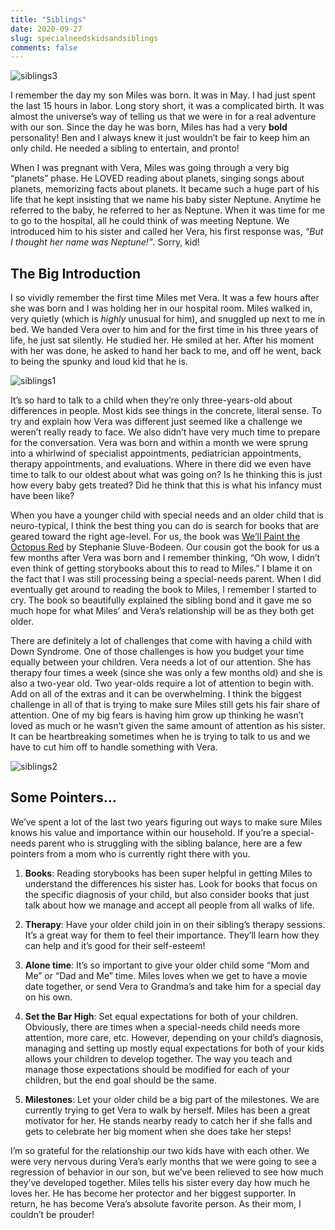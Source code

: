 ```yaml
---
title: "Siblings"
date: 2020-09-27
slug: specialneedskidsandsiblings
comments: false
---
```


![siblings3](/siblings/siblings3.jpg)

I remember the day my son Miles was born.  It was in May.  I had just spent the last 15 hours in labor.  Long story short, it was a complicated birth.  It was almost the universe’s way of telling us that we were in for a real adventure with our son.  Since the day he was born, Miles has had a very **bold** personality! Ben and I always knew it just wouldn’t be fair to keep him an only child.  He needed a sibling to entertain, and pronto!

When I was pregnant with Vera, Miles was going through a very big “planets” phase.  He LOVED reading about planets, singing songs about planets, memorizing facts about planets.  It became such a huge part of his life that he kept insisting that we name his baby sister Neptune.  Anytime he referred to the baby, he referred to her as Neptune.  When it was time for me to go to the hospital, all he could think of was meeting Neptune.  We introduced him to his sister and called her Vera, his first response was, _“But I thought her name was Neptune!”_. Sorry, kid!

## The Big Introduction

I so vividly remember the first time Miles met Vera.  It was a few hours after she was born and I was holding her in our hospital room.  Miles walked in, very quietly (which is _highly_ unusual for him), and snuggled up next to me in bed.  We handed Vera over to him and for the first time in his three years of life, he just sat silently.  He studied her.  He smiled at her. After his moment with her was done, he asked to hand her back to me, and off he went, back to being the spunky and loud kid that he is.  

![siblings1](/siblings/siblings1.jpg)

It’s so hard to talk to a child when they’re only three-years-old about differences in people.  Most kids see things in the concrete, literal sense.  To try and explain how Vera was different just seemed like a challenge we weren’t really ready to face.  We also didn’t have very much time to prepare for the conversation.  Vera was born and within a month we were sprung into a whirlwind of specialist appointments, pediatrician appointments, therapy appointments, and evaluations.  Where in there did we even have time to talk to our oldest about what was going on?  Is he thinking this is just how every baby gets treated?  Did he think that this is what his infancy must have been like?  

When you have a younger child with special needs and an older child that is neuro-typical, I think the best thing you can do is search for books that are geared toward the right age-level.  For us, the book was [We’ll Paint the Octopus Red](https://smile.amazon.com/Well-Paint-Octopus-Stephanie-Stuve-Bodeen/dp/1890627062?pldnSite=1) by Stephanie Sluve-Bodeen.  Our cousin got the book for us a few months after Vera was born and I remember thinking, “Oh wow, I didn’t even think of getting storybooks about this to read to Miles.”  I blame it on the fact that I was still processing being a special-needs parent.  When I did eventually get around to reading the book to Miles, I remember I started to cry.  The book so beautifully explained the sibling bond and it gave me so much hope for what Miles’ and Vera’s relationship will be as they both get older.

There are definitely a lot of challenges that come with having a child with Down Syndrome.  One of those challenges is how you budget your time equally between your children.  Vera needs a lot of our attention.  She has therapy four times a week (since she was only a few months old) and she is also a two-year old.  Two year-olds require a lot of attention to begin with.  Add on all of the extras and it can be overwhelming.  I think the biggest challenge in all of that is trying to make sure Miles still gets his fair share of attention.  One of my big fears is having him grow up thinking he wasn’t loved as much or he wasn’t given the same amount of attention as his sister.  It can be heartbreaking sometimes when he is trying to talk to us and we have to cut him off to handle something with Vera.  

![siblings2](/siblings/siblings2.jpg)

## Some Pointers…

We’ve spent a lot of the last two years figuring out ways to make sure Miles knows his value and importance within our household.  If you’re a special-needs parent who is struggling with the sibling balance, here are a few pointers from a mom who is currently right there with you.

1. **Books**: Reading storybooks has been super helpful in getting Miles to understand the differences his sister has. Look for books that focus on the specific diagnosis of your child, but also consider books that just talk about how we manage and accept all people from all walks of life.  

2. **Therapy**: Have your older child join in on their sibling’s therapy sessions.  It’s a great way for them to feel their importance.  They’ll learn how they can help and it’s good for their self-esteem!

3. **Alone time**: It’s so important to give your older child some “Mom and Me” or “Dad and Me” time.  Miles loves when we get to have a movie date together, or send Vera to Grandma’s and take him for a special day on his own.  

4. **Set the Bar High**: Set equal expectations for both of your children.  Obviously, there are times when a special-needs child needs more attention, more care, etc.  However, depending on your child’s diagnosis, managing and setting up mostly equal expectations for both of your kids allows your children to develop together.  The way you teach and manage those expectations should be modified for each of your children, but the end goal should be the same.

5. **Milestones**: Let your older child be a big part of the milestones. We are currently trying to get Vera to walk by herself.  Miles has been a great motivator for her.  He stands nearby ready to catch her if she falls and gets to celebrate her big moment when she does take her steps!

I’m so grateful for the relationship our two kids have with each other.  We were very nervous during Vera’s early months that we were going to see a regression of behavior in our son, but we’ve been relieved to see how much they’ve developed together.  Miles tells his sister every day how much he loves her.  He has become her protector and her biggest supporter. In return, he has become Vera’s absolute favorite person.  As their mom, I couldn’t be prouder!